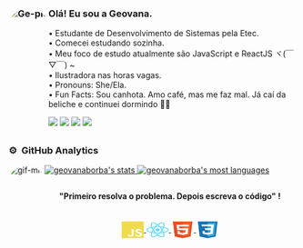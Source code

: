 ### Olá! Eu sou a Geovana. <a href="https://www.instagram.com/astarte.drawings" target="_blank"><img align="left" alt="Ge-pic" height="210" style="border-radius:50px;" src="https://i.imgur.com/bOrhKXJ.png"></a>

• Estudante de Desenvolvimento de Sistemas pela Etec.
<br>
• Comecei estudando sozinha.
<br>
• Meu foco de estudo atualmente são JavaScript e ReactJS ヾ(￣▽￣) ~
<br>
• Ilustradora nas horas vagas.
<br>
• Pronouns: She/Ela.
<br>
• Fun Facts: Sou canhota. Amo café, mas me faz mal. Já caí da beliche e continuei dormindo 👌🏼
<div> 
  <a href="https://instagram.com/astarte.drawings" target="_blank"><img src="https://img.shields.io/badge/-Instagram-%23E4405F?style=for-the-badge&logo=instagram&logoColor=white" target="_blank"></a>
  <a href="https://www.linkedin.com/in/geovanaborba/" target="_blank"><img src="https://img.shields.io/badge/-LinkedIn-%230077B5?style=for-the-badge&logo=linkedin&logoColor=white" target="_blank"></a> 
  <a href="https://open.spotify.com/user/xgihx_?si=9792d23f028648d1" target="_blank"><img src="https://img.shields.io/badge/Spotify-1ED760?&style=for-the-badge&logo=spotify&logoColor=white" target="_blank"></a>
  <a href="https://steamcommunity.com/id/astarte19/" target="_blank"><img src="https://img.shields.io/badge/Steam-000000?style=for-the-badge&logo=steam&logoColor=white" target="_blank"></a>
</div>

  ##
    
### ⚙️ &nbsp;GitHub Analytics
<a href="https://github.com/geovanaborba">
<img align="left" alt="gif-mio" height="300" style="border-radius:50px;" src="https://i.pinimg.com/originals/75/8f/1c/758f1cd8cede9c3e4711306fc030f4ce.gif">

<p align="left">
<img width="450em" src="https://github-readme-stats.vercel.app/api?username=geovanaborba&show_icons=true&theme=dracula" alt="geovanaborba's stats"/>
<img width="450em" src="https://github-readme-stats.vercel.app/api/top-langs/?username=geovanaborba&layout=compact&theme=dracula" alt="geovanaborba's most languages"/>
</p></a>
 
  
  
  ##
 <div align="center">  
  
#### "Primeiro resolva o problema. Depois escreva o código" !
  <a href="https://github.com/geovanaborba">
  <div style="display: inline_block">
  <br>
  <img align="center" alt="Ge-Js" height="30" width="40" src="https://raw.githubusercontent.com/devicons/devicon/master/icons/javascript/javascript-plain.svg">
  <img align="center" alt="Ge-React" height="30" width="40" src="https://raw.githubusercontent.com/devicons/devicon/master/icons/react/react-original.svg">
  <img align="center" alt="Ge-HTML" height="30" width="40" src="https://raw.githubusercontent.com/devicons/devicon/master/icons/html5/html5-original.svg">
  <img align="center" alt="Ge-CSS" height="30" width="40" src="https://raw.githubusercontent.com/devicons/devicon/master/icons/css3/css3-original.svg">
    </div></a>
  
  <br>
